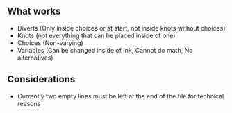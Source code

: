 ## What works
* Diverts (Only inside choices or at start, not inside knots without choices)
* Knots (not everything that can be placed inside of one)
* Choices (Non-varying)
* Variables (Can be changed inside of Ink, Cannot do math, No alternatives)

## Considerations
* Currently two empty lines must be left at the end of the file for technical reasons